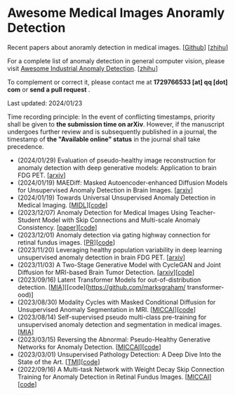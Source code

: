 # Awesome Medical Images Anoramly Detection

Recent papers about anoramly detection in medical images. [[Github](https://github.com/MedAIerHHL/awesome-medical-image-anoraml-detection)] [[zhihu](https://zhuanlan.zhihu.com/p/679231066)]

For a complete list of anomaly detection in general computer vision, please visit [Awesome Industrial Anomaly Detection](https://github.com/M-3LAB/awesome-industrial-anomaly-detection). [[zhihu](https://zhuanlan.zhihu.com/p/674050907)]

To complement or correct it, please contact me at **1729766533 [at] qq [dot]  com** or  **send a pull request** .

Last updated: 2024/01/23

Time recording principle: In the event of conflicting timestamps, priority shall be given to **the submission time on arXiv**. However, if the manuscript undergoes further review and is subsequently published in a journal, the timestamp of **the "Available online" status** in the journal shall take precedence.

- (2024/01/29) Evaluation of pseudo-healthy image reconstruction for anomaly detection with deep generative models: Application to brain FDG PET. [[arxiv](https://arxiv.org/abs/2401.16363)]
- (2024/01/19) MAEDiff: Masked Autoencoder-enhanced Diffusion Models for Unsupervised Anomaly Detection in Brain Images. [[arxiv](https://arxiv.org/abs/2401.10561)]
- (2024/01/19) Towards Universal Unsupervised Anomaly Detection in Medical Imaging. [[MIDL](http://arxiv.org/abs/2401.10637)][[code](https://github.com/ci-ber/RA)]
- (2023/12/07) Anomaly Detection for Medical Images Using Teacher-Student Model with Skip Connections and Multi-scale Anomaly Consistency. [[paper](https://d197for5662m48.cloudfront.net/documents/publicationstatus/180114/preprint_pdf/2ad0e14997d216f1a26bc8c8a6d710ac.pdf)][[code](https://github.com/Arktis2022/Skip-TS)]
- (2023/12/01) Anomaly detection via gating highway connection for retinal fundus images. [[PR](https://doi.org/10.1016/j.patcog.2023.110167)][[code](https://github.com/WentianZhang-ML/GatingAno)]
- (2023/11/20) Leveraging healthy population variability in deep learning unsupervised anomaly detection in brain FDG PET. [[arxiv](http://arxiv.org/abs/2311.12081)]
- (2023/11/03) A Two-Stage Generative Model with CycleGAN and Joint Diffusion for MRI-based Brain Tumor Detection. [[arxiv](http://arxiv.org/abs/2311.03074)][[code](https://github.com/zhyjSIAT/A-Two-Stage-CycleGAN-VE-BRATS2020)]
- (2023/09/16) Latent Transformer Models for out-of-distribution detection. [[MIA](https://doi.org/10.1016/j.media.2023.102967)][[code](https://github.com/marksgraham/ transformer-ood)]
- (2023/08/30) Modality Cycles with Masked Conditional Diffusion for Unsupervised Anomaly Segmentation in MRI. [[MICCAI](https://arxiv.org/pdf/2308.16150.pdf)][[code](https://github.com/ZiyunLiang/MMCCD)]
- (2023/08/14) Self-supervised pseudo multi-class pre-training for unsupervised anomaly detection and segmentation in medical images. [[MIA](https://doi.org/10.1016/j.media.2023.102930)]
- (2023/03/15) Reversing the Abnormal: Pseudo-Healthy Generative Networks for Anomaly Detection. [[MICCAI](https://link.springer.com/chapter/10.1007/978-3-031-43904-9_29)][[code](https://github.com/ci-ber/PHANES)]
- (2023/03/01) Unsupervised Pathology Detection: A Deep Dive Into the State of the Art. [[TMI](https://ieeexplore.ieee.org/document/10197302/)][[code](https://github.com/iolag/UPD_study/)]
- (2022/09/16) A Multi-task Network with Weight Decay Skip Connection Training for Anomaly Detection in Retinal Fundus Images. [[MICCAI](https://link.springer.com/chapter/10.1007/978-3-031-16434-7_63)][[code](https://github.com/WentianZhang-ML/WDMT-Net)]
